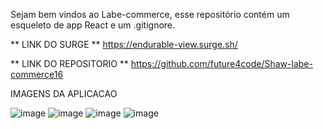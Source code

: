 Sejam bem vindos ao Labe-commerce, esse repositório contém um esqueleto de app React e um .gitignore.

** LINK DO SURGE ** 
https://endurable-view.surge.sh/

** LINK DO REPOSITORIO ** 
https://github.com/future4code/Shaw-labe-commerce16

IMAGENS DA APLICACAO 

![image](https://user-images.githubusercontent.com/99135090/161443036-e1bba35b-835e-4182-b39c-54f38cc5cfc1.png)
![image](https://user-images.githubusercontent.com/99135090/161443050-40f72ac7-2f7b-46ed-b335-cac92cb8ea76.png)
![image](https://user-images.githubusercontent.com/99135090/161443054-eab25384-d1e5-4c07-9124-495e7a333c22.png)
![image](https://user-images.githubusercontent.com/99135090/161443058-ed8bdcee-8cb3-473b-b04e-fe1e820efb5b.png)
